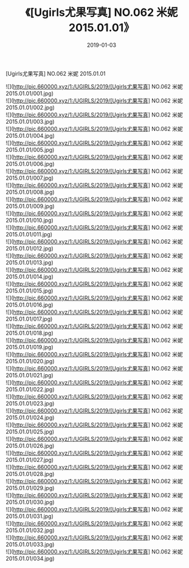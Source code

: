 ﻿---
layout: post
title:  《[Ugirls尤果写真] NO.062 米妮 2015.01.01》
date:   2019-01-03
img: http://pic.660000.xyz/1:/UGIRLS/2019/[Ugirls尤果写真] NO.062 米妮 2015.01.01/000.jpg
categories: [美女, 清纯, 唯美]
---

[Ugirls尤果写真] NO.062 米妮 2015.01.01

 ![](http://pic.660000.xyz/1:/UGIRLS/2019/[Ugirls尤果写真] NO.062 米妮 2015.01.01/001.jpg) <br>![](http://pic.660000.xyz/1:/UGIRLS/2019/[Ugirls尤果写真] NO.062 米妮 2015.01.01/002.jpg) <br>![](http://pic.660000.xyz/1:/UGIRLS/2019/[Ugirls尤果写真] NO.062 米妮 2015.01.01/003.jpg) <br>![](http://pic.660000.xyz/1:/UGIRLS/2019/[Ugirls尤果写真] NO.062 米妮 2015.01.01/004.jpg) <br>![](http://pic.660000.xyz/1:/UGIRLS/2019/[Ugirls尤果写真] NO.062 米妮 2015.01.01/005.jpg) <br>![](http://pic.660000.xyz/1:/UGIRLS/2019/[Ugirls尤果写真] NO.062 米妮 2015.01.01/006.jpg) <br>![](http://pic.660000.xyz/1:/UGIRLS/2019/[Ugirls尤果写真] NO.062 米妮 2015.01.01/007.jpg) <br>![](http://pic.660000.xyz/1:/UGIRLS/2019/[Ugirls尤果写真] NO.062 米妮 2015.01.01/008.jpg) <br>![](http://pic.660000.xyz/1:/UGIRLS/2019/[Ugirls尤果写真] NO.062 米妮 2015.01.01/009.jpg) <br>![](http://pic.660000.xyz/1:/UGIRLS/2019/[Ugirls尤果写真] NO.062 米妮 2015.01.01/010.jpg) <br>![](http://pic.660000.xyz/1:/UGIRLS/2019/[Ugirls尤果写真] NO.062 米妮 2015.01.01/011.jpg) <br>![](http://pic.660000.xyz/1:/UGIRLS/2019/[Ugirls尤果写真] NO.062 米妮 2015.01.01/012.jpg) <br>![](http://pic.660000.xyz/1:/UGIRLS/2019/[Ugirls尤果写真] NO.062 米妮 2015.01.01/013.jpg) <br>![](http://pic.660000.xyz/1:/UGIRLS/2019/[Ugirls尤果写真] NO.062 米妮 2015.01.01/014.jpg) <br>![](http://pic.660000.xyz/1:/UGIRLS/2019/[Ugirls尤果写真] NO.062 米妮 2015.01.01/015.jpg) <br>![](http://pic.660000.xyz/1:/UGIRLS/2019/[Ugirls尤果写真] NO.062 米妮 2015.01.01/016.jpg) <br>![](http://pic.660000.xyz/1:/UGIRLS/2019/[Ugirls尤果写真] NO.062 米妮 2015.01.01/017.jpg) <br>![](http://pic.660000.xyz/1:/UGIRLS/2019/[Ugirls尤果写真] NO.062 米妮 2015.01.01/018.jpg) <br>![](http://pic.660000.xyz/1:/UGIRLS/2019/[Ugirls尤果写真] NO.062 米妮 2015.01.01/019.jpg) <br>![](http://pic.660000.xyz/1:/UGIRLS/2019/[Ugirls尤果写真] NO.062 米妮 2015.01.01/020.jpg) <br>![](http://pic.660000.xyz/1:/UGIRLS/2019/[Ugirls尤果写真] NO.062 米妮 2015.01.01/021.jpg) <br>![](http://pic.660000.xyz/1:/UGIRLS/2019/[Ugirls尤果写真] NO.062 米妮 2015.01.01/022.jpg) <br>![](http://pic.660000.xyz/1:/UGIRLS/2019/[Ugirls尤果写真] NO.062 米妮 2015.01.01/023.jpg) <br>![](http://pic.660000.xyz/1:/UGIRLS/2019/[Ugirls尤果写真] NO.062 米妮 2015.01.01/024.jpg) <br>![](http://pic.660000.xyz/1:/UGIRLS/2019/[Ugirls尤果写真] NO.062 米妮 2015.01.01/025.jpg) <br>![](http://pic.660000.xyz/1:/UGIRLS/2019/[Ugirls尤果写真] NO.062 米妮 2015.01.01/026.jpg) <br>![](http://pic.660000.xyz/1:/UGIRLS/2019/[Ugirls尤果写真] NO.062 米妮 2015.01.01/027.jpg) <br>![](http://pic.660000.xyz/1:/UGIRLS/2019/[Ugirls尤果写真] NO.062 米妮 2015.01.01/028.jpg) <br>![](http://pic.660000.xyz/1:/UGIRLS/2019/[Ugirls尤果写真] NO.062 米妮 2015.01.01/029.jpg) <br>![](http://pic.660000.xyz/1:/UGIRLS/2019/[Ugirls尤果写真] NO.062 米妮 2015.01.01/030.jpg) <br>![](http://pic.660000.xyz/1:/UGIRLS/2019/[Ugirls尤果写真] NO.062 米妮 2015.01.01/031.jpg) <br>![](http://pic.660000.xyz/1:/UGIRLS/2019/[Ugirls尤果写真] NO.062 米妮 2015.01.01/032.jpg) <br>![](http://pic.660000.xyz/1:/UGIRLS/2019/[Ugirls尤果写真] NO.062 米妮 2015.01.01/033.jpg) <br>![](http://pic.660000.xyz/1:/UGIRLS/2019/[Ugirls尤果写真] NO.062 米妮 2015.01.01/034.jpg) <br>